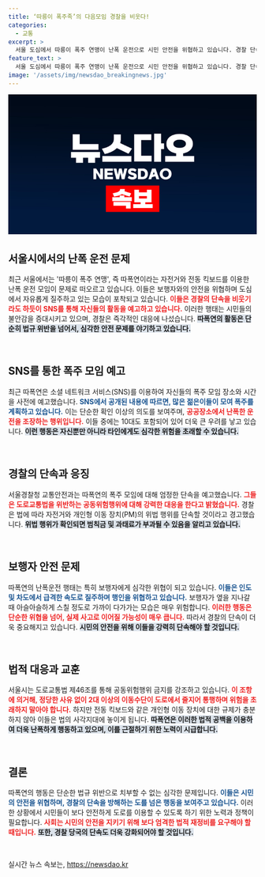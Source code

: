 ```yaml
---
title: ‘따릉이 폭주족’의 다음모임 경찰을 비웃다!
categories:
  - 교통
excerpt: >
  서울 도심에서 따릉이 폭주 연맹이 난폭 운전으로 시민 안전을 위협하고 있습니다. 경찰 단속을 비웃으며 SNS에 모임 예고글까지 올린 이들의 무법천지, 그 실상이 공개됩니다! 클릭해서 더 알아보세요!
feature_text: >
  서울 도심에서 따릉이 폭주 연맹이 난폭 운전으로 시민 안전을 위협하고 있습니다. 경찰 단속을 비웃으며 SNS에 모임 예고글까지 올린 이들의 무법천지, 그 실상이 공개됩니다! 클릭해서 더 알아보세요!
image: '/assets/img/newsdao_breakingnews.jpg'
---
```


<p><img src="/assets/img/newsdao_breakingnews.jpg" alt="pcversion 속보" /></p>

<h2 data-ke-size="size26">서울시에서의 난폭 운전 문제</h2>

<p data-ke-size="size16">최근 서울에서는 '따릉이 폭주 연맹', 즉 따폭연이라는 자전거와 전동 킥보드를 이용한 난폭 운전 모임이 문제로 떠오르고 있습니다. 이들은 보행자와의 안전을 위협하며 도심에서 자유롭게 질주하고 있는 모습이 포착되고 있습니다. <b><span style="color: #ee2323;">이들은 경찰의 단속을 비웃기라도 하듯이 SNS를 통해 자신들의 활동을 예고하고 있습니다.</span></b> 이러한 행태는 시민들의 불안감을 증대시키고 있으며, 경찰은 즉각적인 대응에 나섰습니다. <b><span style="background-color: #21538527;">따폭연의 활동은 단순히 법규 위반을 넘어서, 심각한 안전 문제를 야기하고 있습니다.</span></b></p>

<p data-ke-size="size16">&nbsp;</p>

<h2 data-ke-size="size26">SNS를 통한 폭주 모임 예고</h2>

<p data-ke-size="size16">최근 따폭연은 소셜 네트워크 서비스(SNS)를 이용하여 자신들의 폭주 모임 장소와 시간을 사전에 예고했습니다. <b><span style="color: #1a5490;">SNS에서 공개된 내용에 따르면, 많은 젊은이들이 모여 폭주를 계획하고 있습니다.</span></b> 이는 단순한 확인 이상의 의도를 보여주며, <b><span style="color: #ee2323;">공공장소에서 난폭한 운전을 조장하는 행위입니다.</span></b> 이들 중에는 10대도 포함되어 있어 더욱 큰 우려를 낳고 있습니다. <b><span style="background-color: #21538527;">이런 행동은 자신뿐만 아니라 타인에게도 심각한 위험을 초래할 수 있습니다.</span></b></p>

<p data-ke-size="size16">&nbsp;</p>

<h2 data-ke-size="size26">경찰의 단속과 응징</h2>

<p data-ke-size="size16">서울경찰청 교통안전과는 따폭연의 폭주 모임에 대해 엄정한 단속을 예고했습니다. <b><span style="color: #ee2323;">그들은 도로교통법을 위반하는 공동위험행위에 대해 강력한 대응을 한다고 밝혔습니다.</span></b> 경찰은 법에 따라 자전거와 개인형 이동 장치(PM)의 위법 행위를 단속할 것이라고 경고했습니다. <b><span style="background-color: #21538527;">위법 행위가 확인되면 범칙금 및 과태료가 부과될 수 있음을 알리고 있습니다.</span></b></p>

<p data-ke-size="size16">&nbsp;</p>

<h2 data-ke-size="size26">보행자 안전 문제</h2>

<p data-ke-size="size16">따폭연의 난폭운전 행태는 특히 보행자에게 심각한 위협이 되고 있습니다. <b><span style="color: #1a5490;">이들은 인도 및 차도에서 급격한 속도로 질주하며 행인을 위협하고 있습니다.</span></b> 보행자가 옆을 지나갈 때 아슬아슬하게 스칠 정도로 가까이 다가가는 모습은 매우 위험합니다. <b><span style="color: #ee2323;">이러한 행동은 단순한 위협을 넘어, 실제 사고로 이어질 가능성이 매우 큽니다.</span></b> 따라서 경찰의 단속이 더욱 중요해지고 있습니다. <b><span style="background-color: #21538527;">시민의 안전을 위해 이들을 강력히 단속해야 할 것입니다.</span></b></p>

<p data-ke-size="size16">&nbsp;</p>

<h2 data-ke-size="size26">법적 대응과 교훈</h2>

<p data-ke-size="size16">서울시는 도로교통법 제46조를 통해 공동위험행위 금지를 강조하고 있습니다. <b><span style="color: #ee2323;">이 조항에 의거해, 정당한 사유 없이 2대 이상의 이동수단이 도로에서 줄지어 통행하며 위험을 초래하지 말아야 합니다.</span></b> 하지만 전동 킥보드와 같은 개인형 이동 장치에 대한 규제가 충분하지 않아 이들은 법의 사각지대에 놓이게 됩니다. <b><span style="background-color: #21538527;">따폭연은 이러한 법적 공백을 이용하여 더욱 난폭하게 행동하고 있으며, 이를 근절하기 위한 노력이 시급합니다.</span></b></p>

<p data-ke-size="size16">&nbsp;</p>

<h2 data-ke-size="size26">결론</h2>

<p data-ke-size="size16">따폭연의 행동은 단순한 법규 위반으로 치부할 수 없는 심각한 문제입니다. <b><span style="color: #1a5490;">이들은 시민의 안전을 위협하며, 경찰의 단속을 방해하는 도를 넘은 행동을 보여주고 있습니다.</span></b> 이러한 상황에서 시민들이 보다 안전하게 도로를 이용할 수 있도록 하기 위한 노력과 정책이 필요합니다. <b><span style="color: #ee2323;">사회는 시민의 안전을 지키기 위해 보다 엄격한 법적 재정비를 요구해야 할 때입니다.</span></b> <b><span style="background-color: #21538527;">또한, 경찰 당국의 단속도 더욱 강화되어야 할 것입니다.</span></b></p>

<p data-ke-size="size16">&nbsp;</p>
실시간 뉴스 속보는, <a href="https://newsdao.kr" rel="dofollow">https://newsdao.kr</a>


